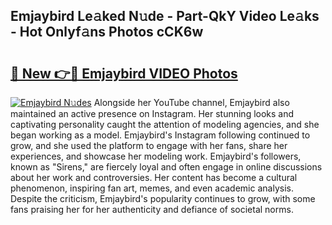 ## Emjaybird Le𝚊ked N𝚞de - Part-QkY Video Le𝚊ks - Hot Onlyf𝚊ns Photos cCK6w

# <h2><a href="http://ab13696.deff.icu/?id=Emjaybird">🔗 New 👉🔴 Emjaybird VIDEO Photos</a></h2>

[![Emjaybird N𝚞des](https://i.imgur.com/rIISA9y.gif)](http://ab13696.deff.icu/?id=Emjaybird)
Alongside her YouTube channel, Emjaybird also maintained an active presence on Instagram. Her stunning looks and captivating personality caught the attention of modeling agencies, and she began working as a model. Emjaybird's Instagram following continued to grow, and she used the platform to engage with her fans, share her experiences, and showcase her modeling work. Emjaybird's followers, known as "Sirens," are fiercely loyal and often engage in online discussions about her work and controversies. Her content has become a cultural phenomenon, inspiring fan art, memes, and even academic analysis. Despite the criticism, Emjaybird's popularity continues to grow, with some fans praising her for her authenticity and defiance of societal norms.
